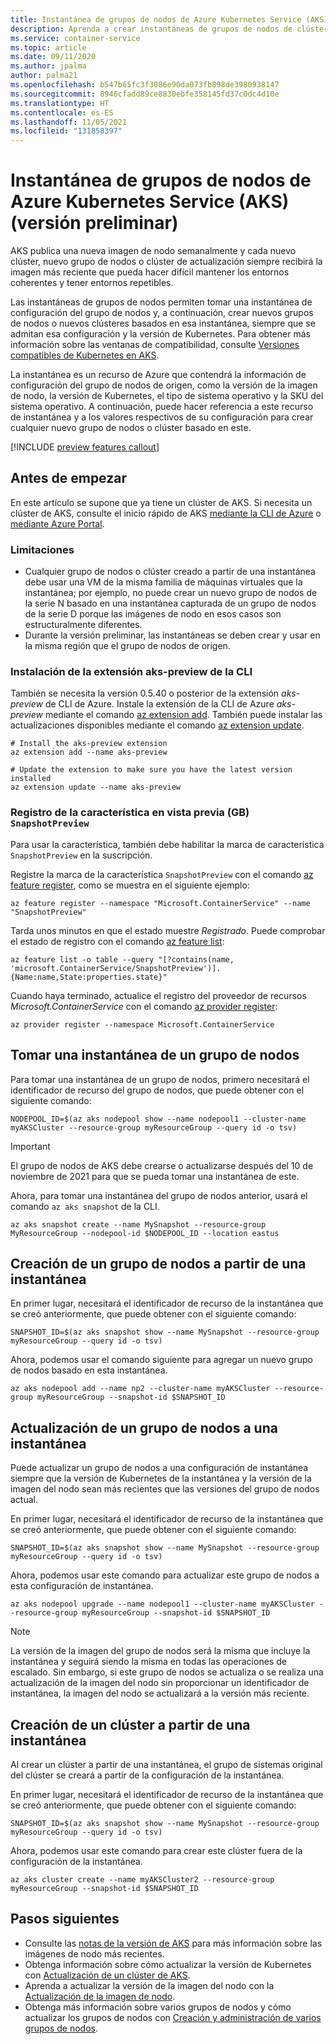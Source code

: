 ```yaml
---
title: Instantánea de grupos de nodos de Azure Kubernetes Service (AKS) (versión preliminar)
description: Aprenda a crear instantáneas de grupos de nodos de clúster de AKS, y a crear clústeres y grupos de nodos a partir de una instantánea.
ms.service: container-service
ms.topic: article
ms.date: 09/11/2020
ms.author: jpalma
author: palma21
ms.openlocfilehash: b547b65fc3f3086e90da073fb898de3980938147
ms.sourcegitcommit: 8946cfadd89ce8830ebfe358145fd37c0dc4d10e
ms.translationtype: HT
ms.contentlocale: es-ES
ms.lasthandoff: 11/05/2021
ms.locfileid: "131858397"
---
```

# <a name="azure-kubernetes-service-aks-node-pool-snapshot-preview"></a>Instantánea de grupos de nodos de Azure Kubernetes Service (AKS) (versión preliminar)

AKS publica una nueva imagen de nodo semanalmente y cada nuevo clúster, nuevo grupo de nodos o clúster de actualización siempre recibirá la imagen más reciente que pueda hacer difícil mantener los entornos coherentes y tener entornos repetibles.

Las instantáneas de grupos de nodos permiten tomar una instantánea de configuración del grupo de nodos y, a continuación, crear nuevos grupos de nodos o nuevos clústeres basados en esa instantánea, siempre que se admitan esa configuración y la versión de Kubernetes. Para obtener más información sobre las ventanas de compatibilidad, consulte [Versiones compatibles de Kubernetes en AKS][supported-versions].

La instantánea es un recurso de Azure que contendrá la información de configuración del grupo de nodos de origen, como la versión de la imagen de nodo, la versión de Kubernetes, el tipo de sistema operativo y la SKU del sistema operativo. A continuación, puede hacer referencia a este recurso de instantánea y a los valores respectivos de su configuración para crear cualquier nuevo grupo de nodos o clúster basado en este.

[!INCLUDE [preview features callout](./includes/preview/preview-callout.md)]

## <a name="before-you-begin"></a>Antes de empezar

En este artículo se supone que ya tiene un clúster de AKS. Si necesita un clúster de AKS, consulte el inicio rápido de AKS [mediante la CLI de Azure][aks-quickstart-cli] o [mediante Azure Portal][aks-quickstart-portal].

### <a name="limitations"></a>Limitaciones

- Cualquier grupo de nodos o clúster creado a partir de una instantánea debe usar una VM de la misma familia de máquinas virtuales que la instantánea; por ejemplo, no puede crear un nuevo grupo de nodos de la serie N basado en una instantánea capturada de un grupo de nodos de la serie D porque las imágenes de nodo en esos casos son estructuralmente diferentes.
- Durante la versión preliminar, las instantáneas se deben crear y usar en la misma región que el grupo de nodos de origen.

### <a name="install-aks-preview-cli-extension"></a>Instalación de la extensión aks-preview de la CLI

También se necesita la versión 0.5.40 o posterior de la extensión *aks-preview* de CLI de Azure. Instale la extensión de la CLI de Azure *aks-preview* mediante el comando [az extension add][az-extension-add]. También puede instalar las actualizaciones disponibles mediante el comando [az extension update][az-extension-update].

```azurecli-interactive
# Install the aks-preview extension
az extension add --name aks-preview

# Update the extension to make sure you have the latest version installed
az extension update --name aks-preview
```

### <a name="register-the-snapshotpreview-preview-feature"></a>Registro de la característica en vista previa (GB) `SnapshotPreview`

Para usar la característica, también debe habilitar la marca de característica `SnapshotPreview` en la suscripción.

Registre la marca de la característica `SnapshotPreview` con el comando [az feature register][az-feature-register], como se muestra en el siguiente ejemplo:

```azurecli-interactive
az feature register --namespace "Microsoft.ContainerService" --name "SnapshotPreview"
```

Tarda unos minutos en que el estado muestre *Registrado*. Puede comprobar el estado de registro con el comando [az feature list][az-feature-list]:

```azurecli-interactive
az feature list -o table --query "[?contains(name, 'microsoft.ContainerService/SnapshotPreview')].{Name:name,State:properties.state}"
```

Cuando haya terminado, actualice el registro del proveedor de recursos *Microsoft.ContainerService* con el comando [az provider register][az-provider-register]:

```azurecli-interactive
az provider register --namespace Microsoft.ContainerService
```

## <a name="take-a-node-pool-snapshot"></a>Tomar una instantánea de un grupo de nodos

Para tomar una instantánea de un grupo de nodos, primero necesitará el identificador de recurso del grupo de nodos, que puede obtener con el siguiente comando:

```azurecli-interactive
NODEPOOL_ID=$(az aks nodepool show --name nodepool1 --cluster-name myAKSCluster --resource-group myResourceGroup --query id -o tsv)
```

> [!IMPORTANT]
> El grupo de nodos de AKS debe crearse o actualizarse después del 10 de noviembre de 2021 para que se pueda tomar una instantánea de este.

Ahora, para tomar una instantánea del grupo de nodos anterior, usará el comando `az aks snapshot` de la CLI.

```azurecli-interactive
az aks snapshot create --name MySnapshot --resource-group MyResourceGroup --nodepool-id $NODEPOOL_ID --location eastus
```

## <a name="create-a-node-pool-from-a-snapshot"></a>Creación de un grupo de nodos a partir de una instantánea

En primer lugar, necesitará el identificador de recurso de la instantánea que se creó anteriormente, que puede obtener con el siguiente comando:

```azurecli-interactive
SNAPSHOT_ID=$(az aks snapshot show --name MySnapshot --resource-group myResourceGroup --query id -o tsv)
```

Ahora, podemos usar el comando siguiente para agregar un nuevo grupo de nodos basado en esta instantánea.

```azurecli-interactive
az aks nodepool add --name np2 --cluster-name myAKSCluster --resource-group myResourceGroup --snapshot-id $SNAPSHOT_ID
```

## <a name="upgrading-a-node-pool-to-a-snapshot"></a>Actualización de un grupo de nodos a una instantánea

Puede actualizar un grupo de nodos a una configuración de instantánea siempre que la versión de Kubernetes de la instantánea y la versión de la imagen del nodo sean más recientes que las versiones del grupo de nodos actual.

En primer lugar, necesitará el identificador de recurso de la instantánea que se creó anteriormente, que puede obtener con el siguiente comando:

```azurecli-interactive
SNAPSHOT_ID=$(az aks snapshot show --name MySnapshot --resource-group myResourceGroup --query id -o tsv)
```

Ahora, podemos usar este comando para actualizar este grupo de nodos a esta configuración de instantánea.

```azurecli-interactive
az aks nodepool upgrade --name nodepool1 --cluster-name myAKSCluster --resource-group myResourceGroup --snapshot-id $SNAPSHOT_ID
```

> [!NOTE]
> La versión de la imagen del grupo de nodos será la misma que incluye la instantánea y seguirá siendo la misma en todas las operaciones de escalado. Sin embargo, si este grupo de nodos se actualiza o se realiza una actualización de la imagen del nodo sin proporcionar un identificador de instantánea, la imagen del nodo se actualizará a la versión más reciente.

## <a name="create-a-cluster-from-a-snapshot"></a>Creación de un clúster a partir de una instantánea

Al crear un clúster a partir de una instantánea, el grupo de sistemas original del clúster se creará a partir de la configuración de la instantánea.

En primer lugar, necesitará el identificador de recurso de la instantánea que se creó anteriormente, que puede obtener con el siguiente comando:

```azurecli-interactive
SNAPSHOT_ID=$(az aks snapshot show --name MySnapshot --resource-group myResourceGroup --query id -o tsv)
```

Ahora, podemos usar este comando para crear este clúster fuera de la configuración de la instantánea.

```azurecli-interactive
az aks cluster create --name myAKSCluster2 --resource-group myResourceGroup --snapshot-id $SNAPSHOT_ID
```

## <a name="next-steps"></a>Pasos siguientes

- Consulte las [notas de la versión de AKS](https://github.com/Azure/AKS/releases) para más información sobre las imágenes de nodo más recientes.
- Obtenga información sobre cómo actualizar la versión de Kubernetes con [Actualización de un clúster de AKS][upgrade-cluster].
- Aprenda a actualizar la versión de la imagen del nodo con la [Actualización de la imagen de nodo][node-image-upgrade].
- Obtenga más información sobre varios grupos de nodos y cómo actualizar los grupos de nodos con [Creación y administración de varios grupos de nodos][use-multiple-node-pools].

<!-- LINKS - internal -->
[aks-quickstart-cli]: kubernetes-walkthrough.md
[aks-quickstart-portal]: kubernetes-walkthrough-portal.md
[supported-versions]: supported-kubernetes-versions.md
[upgrade-cluster]: upgrade-cluster.md
[node-image-upgrade]: node-image-upgrade.md
[github-schedule]: node-upgrade-github-actions.md
[use-multiple-node-pools]: use-multiple-node-pools.md
[max-surge]: upgrade-cluster.md#customize-node-surge-upgrade
[az-extension-add]: /cli/azure/extension#az_extension_add
[az-extension-update]: /cli/azure/extension#az_extension_update
[az-feature-list]: /cli/azure/feature#az_feature_list
[az-feature-register]: /cli/azure/feature#az_feature_register
[az-aks-install-cli]: /cli/azure/aks#az_aks_install_cli
[az-provider-register]: /cli/azure/provider#az_provider_register